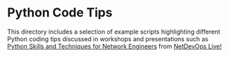 # Python Code Tips
This directory includes a selection of example scripts highlighting different Python coding tips discussed in workshops and presentations such as [Python Skills and Techniques for Network Engineers](https://developer.cisco.com/netdevops/live/#s02t01) from [NetDevOps Live!](https://developer.cisco.com/netdevops/live/)